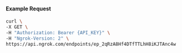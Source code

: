 <!-- Code generated for API Clients. DO NOT EDIT. -->

#### Example Request

```bash
curl \
-X GET \
-H "Authorization: Bearer {API_KEY}" \
-H "Ngrok-Version: 2" \
https://api.ngrok.com/endpoints/ep_2qRzA8Hf4DTfTTLhH8iKJTAnc4w
```
